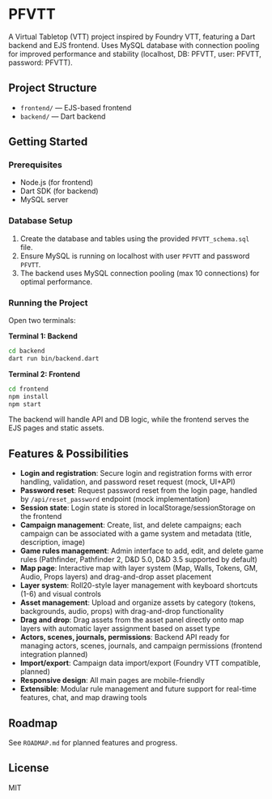 # PFVTT

A Virtual Tabletop (VTT) project inspired by Foundry VTT, featuring a Dart backend and EJS frontend. Uses MySQL database with connection pooling for improved performance and stability (localhost, DB: PFVTT, user: PFVTT, password: PFVTT).

## Project Structure
- `frontend/` — EJS-based frontend
- `backend/` — Dart backend

## Getting Started

### Prerequisites
- Node.js (for frontend)
- Dart SDK (for backend)
- MySQL server

### Database Setup
1. Create the database and tables using the provided `PFVTT_schema.sql` file.
2. Ensure MySQL is running on localhost with user `PFVTT` and password `PFVTT`.
3. The backend uses MySQL connection pooling (max 10 connections) for optimal performance.

### Running the Project

Open two terminals:

**Terminal 1: Backend**
```sh
cd backend
dart run bin/backend.dart
```

**Terminal 2: Frontend**
```sh
cd frontend
npm install
npm start
```

The backend will handle API and DB logic, while the frontend serves the EJS pages and static assets.

## Features & Possibilities
- **Login and registration**: Secure login and registration forms with error handling, validation, and password reset request (mock, UI+API)
- **Password reset**: Request password reset from the login page, handled by `/api/reset_password` endpoint (mock implementation)
- **Session state**: Login state is stored in localStorage/sessionStorage on the frontend
- **Campaign management**: Create, list, and delete campaigns; each campaign can be associated with a game system and metadata (title, description, image)
- **Game rules management**: Admin interface to add, edit, and delete game rules (Pathfinder, Pathfinder 2, D&D 5.0, D&D 3.5 supported by default)
- **Map page**: Interactive map with layer system (Map, Walls, Tokens, GM, Audio, Props layers) and drag-and-drop asset placement
- **Layer system**: Roll20-style layer management with keyboard shortcuts (1-6) and visual controls
- **Asset management**: Upload and organize assets by category (tokens, backgrounds, audio, props) with drag-and-drop functionality
- **Drag and drop**: Drag assets from the asset panel directly onto map layers with automatic layer assignment based on asset type
- **Actors, scenes, journals, permissions**: Backend API ready for managing actors, scenes, journals, and campaign permissions (frontend integration planned)
- **Import/export**: Campaign data import/export (Foundry VTT compatible, planned)
- **Responsive design**: All main pages are mobile-friendly
- **Extensible**: Modular rule management and future support for real-time features, chat, and map drawing tools

## Roadmap
See `ROADMAP.md` for planned features and progress.

## License
MIT